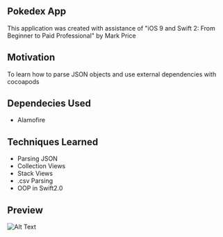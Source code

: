 ## Pokedex App
This application was created with assistance of "iOS 9 and Swift 2: From Beginner to Paid Professional" by Mark Price

## Motivation
To learn how to parse JSON objects and use external dependencies with cocoapods

## Dependecies Used
- Alamofire

## Techniques Learned
- Parsing JSON
- Collection Views
- Stack Views
- .csv Parsing
- OOP in Swift2.0

## Preview
![Alt Text](http://i.imgur.com/VLjGKzj.gif)
